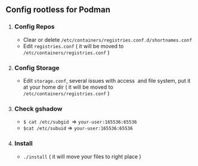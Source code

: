 ## Config rootless for Podman

1.  ### **Config Repos**
    
    *   Clear or delete `/etc/containers/registries.conf.d/shortnames.conf`
    *   Edit `registries.conf` ( it will be moved to `/etc/containers/registries.conf` )
2.  ### Config Storage
    
    *   Edit `storage.conf`, several issues with access  and file system, put it at your home dir ( it will be moved to `/etc/containers/registries.conf` )
3.  ### Check gshadow
    
    *   `$ cat /etc/subgid`  => `your-user:165536:65536`
    *   `$cat /etc/subuid` => `your-user:165536:65536`
4.  ### Install
    
    *   `./install` ( it will move your files to right place )